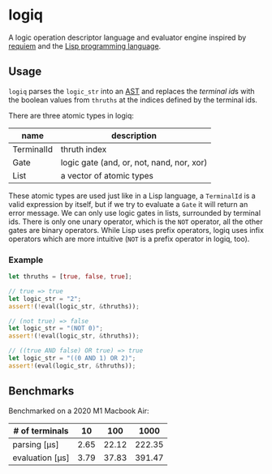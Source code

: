 # logiq

A logic operation descriptor language and evaluator engine inspired by
[requiem](https://github.com/agoraxyz/requiem)
and the
[Lisp programming language](<https://en.wikipedia.org/wiki/Lisp_(programming_language)>).

## Usage

`logiq` parses the `logic_str` into an
[AST](https://en.wikipedia.org/wiki/Abstract_syntax_tree)
and replaces the *terminal id*s with the boolean values from `thruths` at the
indices defined by the terminal ids.

There are three atomic types in logiq:

| name       | description                               |
| ---------- | ----------------------------------------- |
| TerminalId | thruth index                              |
| Gate       | logic gate (and, or, not, nand, nor, xor) |
| List       | a vector of atomic types                  |

These atomic types are used just like in a Lisp language, a `TerminalId` is a
valid expression by itself, but if we try to evaluate a `Gate` it will return an
error message. We can only use logic gates in lists, surrounded by terminal ids.
There is only one unary operator, which is the `NOT` operator, all the other
gates are binary operators.
While Lisp uses prefix operators, logiq uses infix operators which are more
intuitive (`NOT` is a prefix operator in logiq, too).

### Example

```rs
let thruths = [true, false, true];

// true => true
let logic_str = "2";
assert!(!eval(logic_str, &thruths));

// (not true) => false
let logic_str = "(NOT 0)";
assert!(!eval(logic_str, &thruths));

// ((true AND false) OR true) => true
let logic_str = "((0 AND 1) OR 2)";
assert!(eval(logic_str, &thruths));
```

## Benchmarks

Benchmarked on a 2020 M1 Macbook Air:

| # of terminals  | 10   | 100   | 1000   |
| --------------- | ---- | ----- | ------ |
| parsing [μs]    | 2.65 | 22.12 | 222.35 |
| evaluation [μs] | 3.79 | 37.83 | 391.47 |
